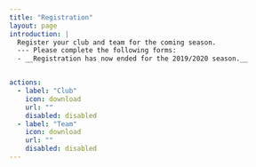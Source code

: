 ```yaml
---
title: "Registration"
layout: page
introduction: |
  Register your club and team for the coming season.
  --- Please complete the following forms:
  - __Registration has now ended for the 2019/2020 season.__


actions:
  - label: "Club"
    icon: download
    url: ""
    disabled: disabled
  - label: "Team"
    icon: download
    url: ""
    disabled: disabled
---
```



